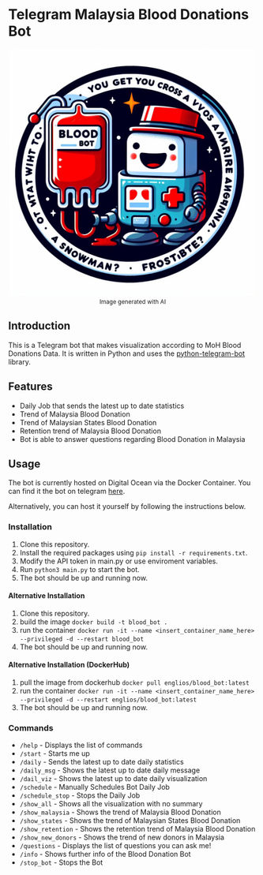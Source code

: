 # Telegram Malaysia Blood Donations Bot

<div align="center">
    <img src="logo.jpg" width="500" height="500"> 
</div>

<div align='center'>
    <small>Image generated with AI</small>
</div>

## Introduction
This is a Telegram bot that makes visualization according to MoH Blood Donations Data. It is written in Python and uses the [python-telegram-bot](https://github.com/python-telegram-bot/python-telegram-bot) library.

## Features
- Daily Job that sends the latest up to date statistics
- Trend of Malaysia Blood Donation
- Trend of Malaysian States Blood Donation
- Retention trend of Malaysia Blood Donation
- Bot is able to answer questions regarding Blood Donation in Malaysia

## Usage
The bot is currently hosted on Digital Ocean via the Docker Container. You can find it the bot on telegram [here](https://t.me/Alif_BloodDonationMonitorBot).

Alternatively, you can host it yourself by following the instructions below.

### Installation
1. Clone this repository.
2. Install the required packages using `pip install -r requirements.txt`.
3. Modify the API token in main.py or use enviroment variables.
4. Run `python3 main.py` to start the bot.
5. The bot should be up and running now.

#### Alternative Installation
1. Clone this repository.
2. build the image `docker build -t blood_bot .`
3. run the container `docker run -it --name <insert_container_name_here> --privileged -d --restart blood_bot`
4. The bot should be up and running now.

#### Alternative Installation (DockerHub)
1. pull the image from dockerhub `docker pull englios/blood_bot:latest`
2. run the container `docker run -it --name <insert_container_name_here> --privileged -d --restart englios/blood_bot:latest`
3. The bot should be up and running now.

### Commands
- `/help` - Displays the list of commands
- `/start` - Starts me up
- `/daily` - Sends the latest up to date daily statistics
- `/daily_msg` - Shows the latest up to date daily message
- `/dail_viz` - Shows the latest up to date daily visualization
- `/schedule` - Manually Schedules Bot Daily Job
- `/schedule_stop` - Stops the Daily Job
- `/show_all` - Shows all the visualization with no summary
- `/show_malaysia` - Shows the trend of Malaysia Blood Donation
- `/show_states` - Shows the trend of Malaysian States Blood Donation
- `/show_retention` - Shows the retention trend of Malaysia Blood Donation
- `/show_new_donors` - Shows the trend of new donors in Malaysia
- `/questions` - Displays the list of questions you can ask me!
- `/info` - Shows further info of the Blood Donation Bot
- `/stop_bot` - Stops the Bot
